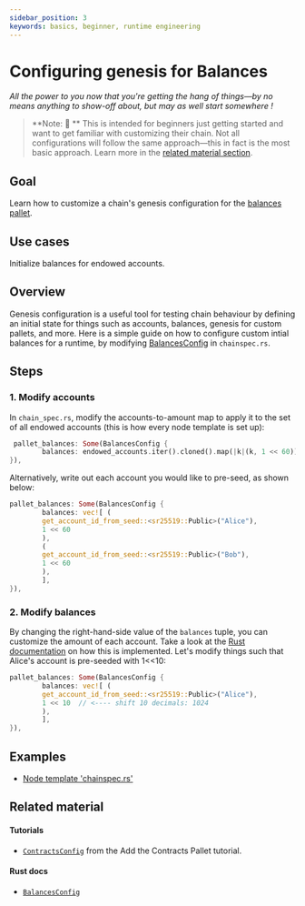 ```yaml
---
sidebar_position: 3
keywords: basics, beginner, runtime engineering
---
```


# Configuring genesis for Balances

_All the power to you now that you're getting the hang of things&mdash;by no means anything to show-off about, but may as well start somewhere !_
> **Note: 📣 ** This is intended for beginners just getting started and want to get familiar with customizing 
their chain. Not all configurations will follow the same approach&mdash;this in fact is the most basic approach. Learn more in the [related material section](#related-material).

## Goal

Learn how to customize a chain's genesis configuration for the [balances pallet][balances-frame].
## Use cases

Initialize balances for endowed accounts.

## Overview

Genesis configuration is a useful tool for testing chain behaviour by defining an initial state for things such as accounts, balances, genesis for custom pallets, and more. Here is a simple guide on how to configure custom intial balances for a runtime, by modifying [BalancesConfig][balances-config-rustdocs] in `chainspec.rs`. 

## Steps

### 1. Modify accounts

In `chain_spec.rs`, modify the accounts-to-amount map to apply it to the set of all endowed accounts (this is how every node template is set up):

```rust
 pallet_balances: Some(BalancesConfig {
		balances: endowed_accounts.iter().cloned().map(|k|(k, 1 << 60)).collect(),
}),
```

Alternatively, write out each account you would like to pre-seed, as shown below:

```rust
pallet_balances: Some(BalancesConfig {
		balances: vec![ (
		get_account_id_from_seed::<sr25519::Public>("Alice"),
		1 << 60
		),
		(
		get_account_id_from_seed::<sr25519::Public>("Bob"),
		1 << 60
		),
		],
}),
```

### 2. Modify balances

By changing the right-hand-side value of the `balances` tuple, you can customize the amount of each account. Take a look at the [Rust documentation][genesis-config-rustdocs] on how this is implemented. Let's modify things such that Alice's account is pre-seeded with 1<<10:

```rust
pallet_balances: Some(BalancesConfig {
		balances: vec![ (
		get_account_id_from_seed::<sr25519::Public>("Alice"),
		1 << 10  // <---- shift 10 decimals: 1024
		),
		],
}),
```

## Examples

- [Node template 'chainspec.rs'][node-template-chainspec]

## Related material
#### Tutorials
- [`ContractsConfig`][genesis-contracts-tutorial] from the Add the Contracts Pallet tutorial.

#### Rust docs
- [`BalancesConfig`][balances-config-rustdocs]

[balances-frame]: https://substrate.dev/docs/en/knowledgebase/runtime/frame#balances
[balances-config-rustdocs]: https://substrate.dev/rustdocs/v2.0.0/node_template_runtime/type.BalancesConfig.html
[genesis-config-rustdocs]: https://substrate.dev/rustdocs/v2.0.0/pallet_balances/struct.GenesisConfig.html
[node-template-chainspec]: https://github.com/substrate-developer-hub/substrate-node-template/blob/master/node/src/chain_spec.rs#L142-L144
[genesis-contracts-tutorial]: https://substrate.dev/docs/en/tutorials/add-contracts-pallet#genesis-configuration